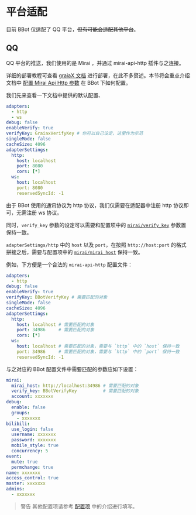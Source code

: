 # 平台适配

目前 BBot 仅适配了 QQ 平台，~~但有可能会适配其他平台~~。

## QQ

QQ 平台的推送，我们使用的是 Mirai ，并通过 mirai-api-http 插件与之连接。

详细的部署教程可查看 [graiaX 文档](https://graiax.cn/before/install_mirai.html) 进行部署，在此不多赘述。本节将会重点介绍文档中 [配置 Mirai Api Http 参数](https://graiax.cn/before/install_mirai.html#%E9%85%8D%E7%BD%AE-mirai-api-http-%E5%8F%82%E6%95%B0) 在 BBot 下如何配置。

我们先来查看一下文档中提供的默认配置、

```yaml
adapters:
  - http
  - ws
debug: false
enableVerify: true
verifyKey: GraiaxVerifyKey # 你可以自己设定，这里作为示范
singleMode: false
cacheSize: 4096
adapterSettings:
  http:
    host: localhost
    port: 8080
    cors: [*]
  ws:
    host: localhost
    port: 8080
    reservedSyncId: -1
```

由于 BBot 使用的通讯协议为 http 协议，我们仅需要在适配器中注册 http 协议即可，无需注册 ws 协议。

同时，`verify_key` 参数的设定可以需要和配置项中的 [`mirai/verify_key`](./config.md#miraiverifykey) 参数置保持一致。

`adapterSettings/http` 中的 `host` 以及 `port`，在按照 `http://host:port` 的格式拼接之后，需要与配置项中的 [`mirai/mirai_host`](./config.md#miraimirai_host) 保持一致。

例如，下方便是一个合法的 `mirai-api-http` 配置文件：

```yaml title=setting.yml
adapters:
  - http
debug: false
enableVerify: true
verifyKey: BBotVerifyKey # 需要匹配的对象
singleMode: false
cacheSize: 4096
adapterSettings:
  http:
    host: localhost # 需要匹配的对象
    port: 34986     # 需要匹配的对象
    cors: [*]
  ws:
    host: localhost # 需要匹配的对象，需要与 `http` 中的 `host` 保持一致
    port: 34986     # 需要匹配的对象，需要与 `http` 中的 `port` 保持一致
    reservedSyncId: -1
```

与之对应的 BBot 配置文件中需要匹配的参数应如下设置：

```yaml title=bot_config.yaml
mirai:
  mirai_host: http://localhost:34986 # 需要匹配的对象
  verify_key: BBotVerifyKey          # 需要匹配的对象
  account: xxxxxxx
debug:
  enable: false
  groups:
    - xxxxxxx
bilibili:
  use_login: false
  username: xxxxxxx
  password: xxxxxxx
  mobile_style: true
  concurrency: 5
event:
  mute: true
  permchange: true
name: xxxxxxx
access_control: true
master: xxxxxxx
admins:
  - xxxxxxx
```

>警告
其他配置项请参考 [配置项](./config.md) 中的介绍进行填写。
